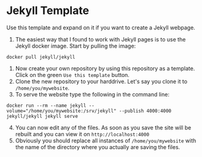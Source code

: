 # Jekyll Template

Use this template and expand on it if you want to create a Jekyll webpage.

1. The easiest way that I found to work with Jekyll pages is to use the Jekyll docker image. Start by pulling the image:

  ```docker pull jekyll/jekyll```
1. Now create your own repository by using this repository as a template. Click on the green ```Use this template``` button.
1. Clone the new repository to your harddrive. Let's say you clone it to ```/home/you/mywebsite```.
1. To serve the website type the following in the command line:
  ```export JEKYLL_VERSION=3.8
  docker run --rm --name jekyll --volume="/home/you/mywebsite:/srv/jekyll" --publish 4000:4000 jekyll/jekyll jekyll serve
  ```
4. You can now edit any of the files. As soon as you save the site will be rebuilt and you can view it on ```http://localhost:4000```
1. Obviously you should replace all instances of ```/home/you/mywebsite``` with the name of the directory where you actually are saving the files.

